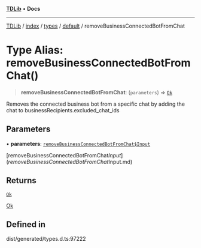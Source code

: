 [**TDLib**](../../../../../../README.md) • **Docs**

***

[TDLib](../../../../../../modules.md) / [index](../../../../../README.md) / [types](../../../README.md) / [default](../README.md) / removeBusinessConnectedBotFromChat

# Type Alias: removeBusinessConnectedBotFromChat()

> **removeBusinessConnectedBotFromChat**: (`parameters`) => [`Ok`](Ok-1.md)

Removes the connected business bot from a specific chat by adding the chat to businessRecipients.excluded_chat_ids

## Parameters

• **parameters**: [`removeBusinessConnectedBotFromChat$Input`](removeBusinessConnectedBotFromChat$Input.md)

[removeBusinessConnectedBotFromChat$Input](removeBusinessConnectedBotFromChat$Input.md)

## Returns

[`Ok`](Ok-1.md)

[Ok](Ok-1.md)

## Defined in

dist/generated/types.d.ts:97222
